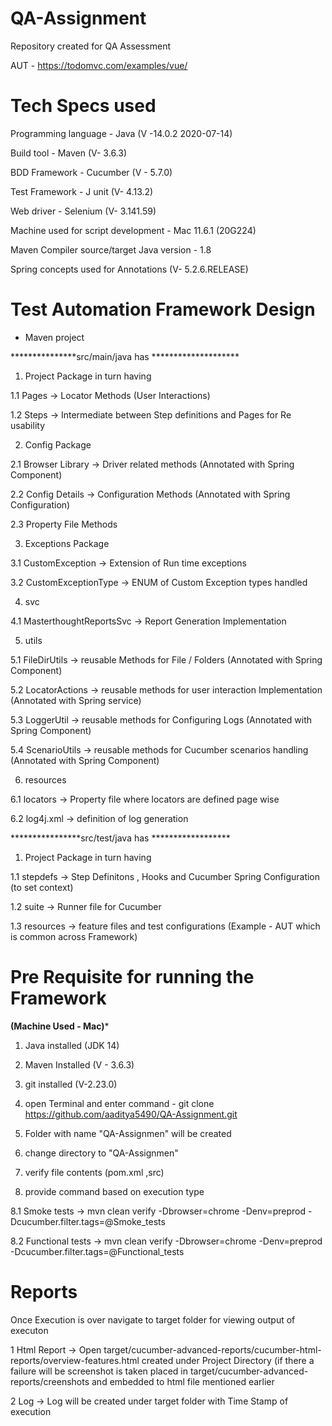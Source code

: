 # QA-Assignment
Repository created for QA Assessment 

AUT - https://todomvc.com/examples/vue/




# Tech Specs used

Programming language - Java (V -14.0.2 2020-07-14)

Build tool - Maven (V- 3.6.3)

BDD Framework - Cucumber (V - 5.7.0)

Test Framework - J unit (V- 4.13.2)

Web driver - Selenium (V- 3.141.59)

Machine used for script development - Mac 11.6.1 (20G224)

Maven Compiler source/target Java version - 1.8

Spring concepts used for Annotations (V- 5.2.6.RELEASE)




# Test Automation Framework Design

- Maven project 

***************src/main/java has ********************

1. Project Package in turn having 
  
  1.1 Pages -> Locator Methods (User Interactions)
  
  1.2 Steps -> Intermediate between Step definitions and Pages for Re usability 

2. Config Package 

  2.1 Browser Library -> Driver related methods (Annotated with Spring Component)
  
  2.2 Config Details -> Configuration Methods (Annotated with Spring Configuration)
  
  2.3 Property File Methods 
  
 3. Exceptions Package 
 
  3.1 CustomException -> Extension of Run time exceptions 
  
  3.2 CustomExceptionType -> ENUM of Custom Exception types handled
  
 4. svc
 
  4.1 MasterthoughtReportsSvc -> Report Generation Implementation
  
 5. utils 
  
   5.1 FileDirUtils -> reusable Methods for File / Folders (Annotated with Spring Component)
   
   5.2 LocatorActions -> reusable methods for user interaction Implementation (Annotated with Spring service)
   
   5.3 LoggerUtil -> reusable methods for Configuring Logs (Annotated with Spring Component)
   
   5.4 ScenarioUtils -> reusable methods for Cucumber scenarios handling (Annotated with Spring Component)
   
 
6. resources 
  
  6.1 locators ->  Property file where locators are defined page wise 
  
  6.2 log4j.xml -> definition of log generation 
  

****************src/test/java has ******************
  
 1. Project Package in turn having 
  
   1.1 stepdefs -> Step Definitons , Hooks and Cucumber Spring Configuration (to set context)
   
   1.2 suite -> Runner file for Cucumber
   
   1.3 resources -> feature files and test configurations (Example - AUT which is common across Framework)
   
 

# Pre Requisite for running the Framework 

******(Machine Used - Mac)*******

1. Java installed  (JDK 14)

2. Maven Installed (V - 3.6.3) 

3. git installed (V-2.23.0)

4. open Terminal and enter command - git clone https://github.com/aaditya5490/QA-Assignment.git

5. Folder with name "QA-Assignmen" will be created 

6. change directory to "QA-Assignmen"

7. verify file contents (pom.xml ,src) 

8. provide command based on execution type 

  8.1  Smoke tests -> mvn clean verify -Dbrowser=chrome -Denv=preprod -Dcucumber.filter.tags=@Smoke_tests
  
  8.2 Functional tests -> mvn clean verify -Dbrowser=chrome -Denv=preprod -Dcucumber.filter.tags=@Functional_tests

# Reports 
Once Execution is over navigate to target folder for viewing output of executon 

  1 Html Report -> Open target/cucumber-advanced-reports/cucumber-html-reports/overview-features.html created under Project Directory (if there a failure will be screenshot is taken placed in target/cucumber-advanced-reports/creenshots and embedded to html file mentioned earlier 
  
  2 Log -> Log will be created under target folder with Time Stamp of execution



